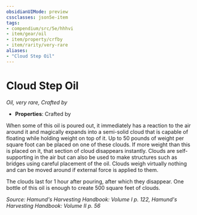 ```yaml
---
obsidianUIMode: preview
cssclasses: json5e-item
tags:
- compendium/src/5e/hhhvi
- item/gear/oil
- item/property/crfby
- item/rarity/very-rare
aliases: 
- "Cloud Step Oil"
---
```

# Cloud Step Oil
*Oil, very rare, Crafted by*  

- **Properties**: Crafted by

When some of this oil is poured out, it immediately has a reaction to the air around it and magically expands into a semi-solid cloud that is capable of floating while holding weight on top of it. Up to 50 pounds of weight per square foot can be placed on one of these clouds. If more weight than this is placed on it, that section of cloud disappears instantly. Clouds are self-supporting in the air but can also be used to make structures such as bridges using careful placement of the oil. Clouds weigh virtually nothing and can be moved around if external force is applied to them.

The clouds last for 1 hour after pouring, after which they disappear. One bottle of this oil is enough to create 500 square feet of clouds.

*Source: Hamund's Harvesting Handbook: Volume I p. 122, Hamund's Harvesting Handbook: Volume II p. 56*